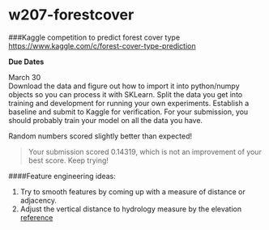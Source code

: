 # w207-forestcover
###Kaggle competition to predict forest cover type
https://www.kaggle.com/c/forest-cover-type-prediction

**Due Dates**

March 30<br/>Download the data and figure out how to import it into python/numpy objects so you can process it with SK­Learn. Split the data you get into training and development for running your own experiments. Establish a baseline and submit to Kaggle for verification. For your submission, you should probably train your model on all the data you have.

Random numbers scored slightly better than expected!
>Your submission scored 0.14319, which is not an improvement of your best score. Keep trying!

####Feature engineering ideas:
1) Try to smooth features by coming up with a measure of distance or adjacency.<br/>
2) Adjust the vertical distance to hydrology measure by the elevation [reference][link1]

[link1]: http://nbviewer.ipython.org/github/aguschin/kaggle/blob/master/forestCoverType_featuresEngineering.ipynb
